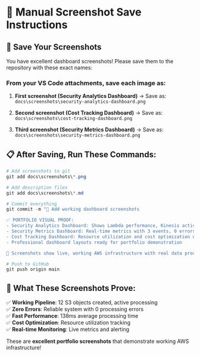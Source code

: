 # 📸 Manual Screenshot Save Instructions

## 🎯 **Save Your Screenshots**

You have excellent dashboard screenshots! Please save them to the repository with these exact names:

### **From your VS Code attachments, save each image as:**

1. **First screenshot (Security Analytics Dashboard)** → Save as:
   `docs\screenshots\security-analytics-dashboard.png`

2. **Second screenshot (Cost Tracking Dashboard)** → Save as:
   `docs\screenshots\cost-tracking-dashboard.png`

3. **Third screenshot (Security Metrics Dashboard)** → Save as:
   `docs\screenshots\security-metrics-dashboard.png`

## 📋 **After Saving, Run These Commands:**

```powershell
# Add screenshots to git
git add docs\screenshots\*.png

# Add description files
git add docs\screenshots\*.md

# Commit everything
git commit -m "📸 Add working dashboard screenshots

✅ PORTFOLIO VISUAL PROOF:
- Security Analytics Dashboard: Shows Lambda performance, Kinesis activity, S3 status
- Security Metrics Dashboard: Real-time metrics with 3 events, 0 errors, 138ms avg
- Cost Tracking Dashboard: Resource utilization and cost optimization data
- Professional dashboard layouts ready for portfolio demonstration

🎯 Screenshots show live, working AWS infrastructure with real data processing"

# Push to GitHub
git push origin main
```

## 🎉 **What These Screenshots Prove:**

✅ **Working Pipeline**: 12 S3 objects created, active processing  
✅ **Zero Errors**: Reliable system with 0 processing errors  
✅ **Fast Performance**: 138ms average processing time  
✅ **Cost Optimization**: Resource utilization tracking  
✅ **Real-time Monitoring**: Live metrics and alerting  

These are **excellent portfolio screenshots** that demonstrate working AWS infrastructure!
